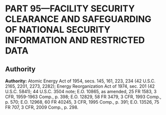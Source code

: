 # PART 95—FACILITY SECURITY CLEARANCE AND SAFEGUARDING OF NATIONAL SECURITY INFORMATION AND RESTRICTED DATA


## Authority

**Authority:** Atomic Energy Act of 1954, secs. 145, 161, 223, 234 (42 U.S.C. 2165, 2201, 2273, 2282); Energy Reorganization Act of 1974, sec. 201 (42 U.S.C. 5841); 44 U.S.C. 3504 note; E.O. 10865, as amended, 25 FR 1583, 3 CFR, 1959-1963 Comp., p. 398; E.O. 12829, 58 FR 3479, 3 CFR, 1993 Comp., p. 570; E.O. 12968, 60 FR 40245, 3 CFR, 1995 Comp., p. 391; E.O. 13526, 75 FR 707, 3 CFR, 2009 Comp., p. 298.


